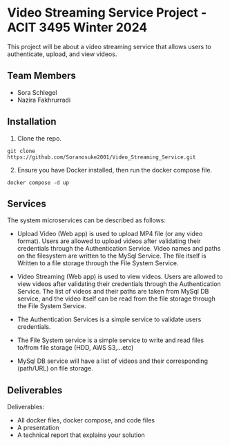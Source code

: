 # Video Streaming Service Project - ACIT 3495 Winter 2024

This project will be about a video streaming service that allows users to authenticate, upload, and view videos.

## Team Members

- Sora Schlegel
- Nazira Fakhrurradi

## Installation

1. Clone the repo.

```
git clone https://github.com/Soranosuke2001/Video_Streaming_Service.git
```

2. Ensure you have Docker installed, then run the docker compose file.

```
docker compose -d up
```

## Services

The system microservices can be described as follows:

-	Upload Video (Web app) is used to upload MP4 file (or any video format). Users are allowed to upload videos after validating their credentials through the Authentication Service. Video names and paths on the filesystem are written to the MySql Service. The file itself is Written to a file storage through the File System Service.

-	Video Streaming (Web app) is used to view videos. Users are allowed to view videos after validating their credentials through the Authentication Service. The list of videos and their paths are taken from MySql DB service, and the video itself can be read from the file storage through the File System Service.

-	The Authentication Services is a simple service to validate users credentials. 
-	The File System service is a simple service to write and read files to/from file storage (HDD, AWS S3,…etc)
-	MySql DB service will have a list of videos and their corresponding (path/URL) on file storage.

## Deliverables

Deliverables:
-	All docker files, docker compose, and code files
-	A presentation
-	A technical report that explains your solution
